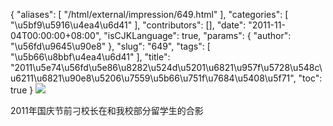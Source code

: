 {
    "aliases": [
        "/html/external/impression/649.html"
    ],
    "categories": [
        "\u5bf9\u5916\u4ea4\u6d41"
    ],
    "contributors": [],
    "date": "2011-11-04T00:00:00+08:00",
    "isCJKLanguage": true,
    "params": {
        "author": "\u56fd\u9645\u90e8"
    },
    "slug": "649",
    "tags": [
        "\u5b66\u8bbf\u4ea4\u6d41"
    ],
    "title": "2011\u5e74\u56fd\u5e86\u8282\u524d\u5201\u6821\u957f\u5728\u548c\u6211\u6821\u90e8\u5206\u7559\u5b66\u751f\u7684\u5408\u5f71",
    "toc": true
}
![](https://cdn.tfls.online/mirror/full/660d87a8ff559da1727b0f9ccd37992db5e749c0.jpg)

2011年国庆节前刁校长在和我校部分留学生的合影

